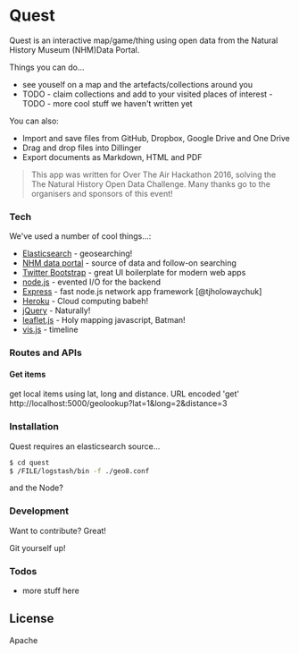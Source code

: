 # Quest


Quest is an interactive map/game/thing using open data from the Natural History Museum (NHM)Data Portal.

Things you can do...

  - see youself on a map and the artefacts/collections around you
  - TODO - claim collections and add to your visited places of interest
  -TODO - more cool stuff we haven't written yet

You can also:
  - Import and save files from GitHub, Dropbox, Google Drive and One Drive
  - Drag and drop files into Dillinger
  - Export documents as Markdown, HTML and PDF


> This app was written for Over The Air Hackathon 2016, solving the The Natural History Open Data Challenge. Many thanks go to the organisers and sponsors of this event!


### Tech

We've used a number of cool things...:

* [Elasticsearch] - geosearching!
* [NHM data portal] - source of data and follow-on searching
* [Twitter Bootstrap] - great UI boilerplate for modern web apps
* [node.js] - evented I/O for the backend
* [Express] - fast node.js network app framework [@tjholowaychuk]
* [Heroku] - Cloud computing babeh!
* [jQuery] - Naturally!
* [leaflet.js] - Holy mapping javascript, Batman!
* [vis.js] - timeline


### Routes and APIs

#### Get items
get local items using lat, long and distance.
URL encoded 'get'
http://localhost:5000/geolookup?lat=1&long=2&distance=3




### Installation

Quest requires an elasticsearch source...


```sh
$ cd quest
$ /FILE/logstash/bin -f ./geo8.conf
```

and the Node?




### Development

Want to contribute? Great!

Git yourself up!



### Todos

 - more stuff here

License
----

Apache



   [Elasticsearch]: <search>
 [NHM data portal]: <http://data.nhm.ac.uk>
   [node.js]: <http://nodejs.org>
   [Twitter Bootstrap]: <http://twitter.github.com/bootstrap/>
   [jQuery]: <http://jquery.com>
   [express]: <http://expressjs.com>
   [AngularJS]: <http://angularjs.org>
   [leaflet.js]: <http://leafletjs.com>
   [vis.js]: <http://visjs.com>
[Heroku]: <http://heroku.com>
